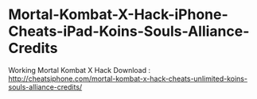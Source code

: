 # Mortal-Kombat-X-Hack-iPhone-Cheats-iPad-Koins-Souls-Alliance-Credits
Working Mortal Kombat X Hack Download : http://cheatsiphone.com/mortal-kombat-x-hack-cheats-unlimited-koins-souls-alliance-credits/
